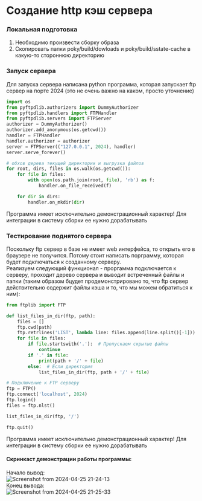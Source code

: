 # Создание http кэш сервера 
### Локальная подготовка 
1) Необходимо произвести сборку образа
2) Скопировать папки poky/build/dowloads и poky/build/sstate-cache в какую-то стороннюю директорию
### Запуск сервера 
Для запуска сервера написана python программа, которая запускает ftp сервер на порте 2024 (это не очень важно на каком, просто уточнение)
```py
import os
from pyftpdlib.authorizers import DummyAuthorizer
from pyftpdlib.handlers import FTPHandler
from pyftpdlib.servers import FTPServer
authorizer = DummyAuthorizer()
authorizer.add_anonymous(os.getcwd())
handler = FTPHandler
handler.authorizer = authorizer
server = FTPServer(("127.0.0.1", 2024), handler)
server.serve_forever()

# обхов дерева текущей директории и выгрузка файлов
for root, dirs, files in os.walk(os.getcwd()):
    for file in files:
        with open(os.path.join(root, file), 'rb') as f:
            handler.on_file_received(f)

    for dir in dirs:
        handler.on_mkdir(dir)
```
Программа имеет исключительно демонстрационный характер! Для интеграции в систему сборки ее нужно дорабатывать
### Тестирование поднятого сервера
Поскольку ftp сервер в базе не имеет web интерфейса, то открыть его в браузере не получится. Потому стоит написать порграмму, которая будет подключаться к созданному серверу.  
Реализуем следующий функционал - проргамма подключается к серверу, проходит дерево сервера и выводит встреченный файлы и папки (таким образом бцудет продемонстрировано то, что ftp сервер действительно содержит файлы кэша и то, что мы можем обратиться к ним):  
```py
from ftplib import FTP

def list_files_in_dir(ftp, path):
    files = []
    ftp.cwd(path)
    ftp.retrlines('LIST', lambda line: files.append(line.split()[-1]))
    for file in files:
        if file.startswith('.'):  # Пропускаем скрытые файлы
            continue
        if '.' in file:  
            print(path + '/' + file)
        else:  # Если директория
            list_files_in_dir(ftp, path + '/' + file)

# Подключение к FTP серверу
ftp = FTP()
ftp.connect('localhost', 2024)  
ftp.login()  
files = ftp.nlst()

list_files_in_dir(ftp, '/')

ftp.quit()

```
Программа имеет исключительно демонстрационный характер! Для интеграции в систему сборки ее нужно дорабатывать

#### Скринкаст демонстрации работы программы:  
Начало вывод:  
![Screenshot from 2024-04-25 21-24-13](https://github.com/moevm/os_profiling/assets/90711883/6bf49fc2-c36c-478f-9469-8f52cd5c450f)  
Конец вывода:  
![Screenshot from 2024-04-25 21-25-33](https://github.com/moevm/os_profiling/assets/90711883/57794052-6c00-40e4-8a5f-f2358aabddf2)


